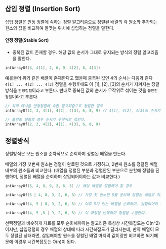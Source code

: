 ## 삽입 정렬 (Insertion Sort)

삽입 정렬은 안정 정렬에 속하는 정렬 알고리즘으로 정렬된 배열의 각 원소와 추가되는 원소의 값을 비교하여 알맞는 위치에 삽입하는 정렬을 말한다.


#### 안정 정렬(Stable Sort)

- 중복된 값이 존재할 경우. 해당 값의 순서가 그대로 유지되는 방식의 정렬 알고리즘을 말한다.

```kotlin
intArrayOf(3, 4[1], 2, 6, 9, 4[2], 8, 4[3])
```
예를들어 위와 같은 배열이 존재한다고 했을때 중복된 값인 4의 순서는 다음과 같다
`4[1] ... 4[2] ... 4[3]` 정렬을 수행후에도 이 [1], [2], [3]의 순서가 지켜지는 정렬 방식을 `안정정렬`이라고 부른다.
반대로 중복된 값의 순서가 무작위로 섞이는 것을 `불안전 정렬`이라고 부른다.

```kotlin
// 위의 예시를 안정정렬에 속한 알고리즘으로 정렬한 경우
intArrayOf(2, 3, 4[1], 4[2], 4[3], 6, 8, 9) // 4[1], 4[2], 4[3]의 순서가 유지된다.

// 불안정 정렬의 경우 순서가 무작위로 섞인다.
intArrayOf(2, 3, 4[2], 4[1], 4[3], 6, 8, 9)
```

## 정렬방식

정렬방식은 모든 원소를 순차적으로 순회하며 정렬된 배열을 만든다.

배열의 가장 첫번째 원소는 정렬이 완료된 것으로 가정하고, 2번째 원소를 정렬된 배열 내부의 원소들과 비교한다.
(배열을 정렬된 부분과 정렬안된 부분으로 분할해 정렬을 진행하며, 정렬된 배열을 순회하며 삽입되어야하는 값과 비교한다.)

```kotlin
intArrayOf(5, 4, 8, 9, 2, 6, 3) // 해당 배열을 정렬해야 할 경우

intArrayOf(5 | 4, 8, 9, 2, 6, 3) // 가장 첫 원소인 5를 분리해 정렬된 배열로 취급한다.

intArrayOf(4, 5 | 8, 9, 2, 6, 3) // 이후 5가 있는 배열을 순회하며, 삽입되어야 하는 값인 4와 비교해 알맞는 위치에 삽입한다.

intArrayOf(4, 5 ,8 | 9, 2, 6, 3) // 이 과정을 반복하며 정렬을 수행한다.
```

선택정렬과 비슷하게 자료를 모두 순회해야하는 알고리즘 특성상 시간복잡도는 O(n^2)이지만, 삽입정렬의 경우 배열의 상태에 따라 시간복잡도가 달라지는데,
만약 배열이 모두 정렬된 상태라면, 삽입해야할 원소를 정렬된 배열 마지막 값이랑만 비교하면 되기때문에 이경우 시간복잡도는 O(n)이 된다.